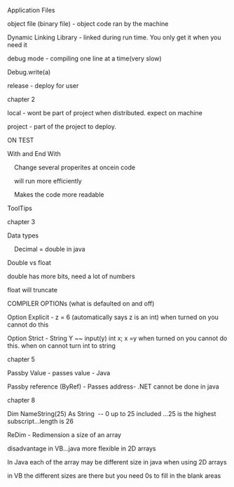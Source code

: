 Application Files

object file (binary file) - object code ran by the machine

Dynamic Linking Library - linked during run time. You only get it when you need it

debug mode - compiling one line at a time(very slow)

Debug.write(a)

release - deploy for user

chapter 2

local - wont be part of project when distributed. expect on machine

project - part of the project to deploy.

ON TEST

With and End With

    Change several properites at oncein code

    will run more efficiently

    Makes the code more readable

ToolTips

chapter 3

Data types

    Decimal = double in java

Double vs float

double has more bits, need a lot of numbers

float will truncate

COMPILER OPTIONs (what is defaulted on and off)

Option Explicit - z = 6 (automatically says z is an int) when turned on you cannot do this

Option Strict - String Y ~~ input(y) int x; x =y when turned on you cannot do this. when on cannot turn int to string

chapter 5

Passby Value - passes value - Java

Passby reference (ByRef) - Passes address- .NET cannot be done in java

chapter 8

Dim NameString(25) As String  -- 0 up to 25 included ...25 is the highest subscript...length is 26

ReDim - Redimension a size of an array

disadvantage in VB...java more flexible in 2D arrays

In Java each of the array may be different size in java when using 2D arrays

in VB the different sizes are there but you need 0s to fill in the blank areas